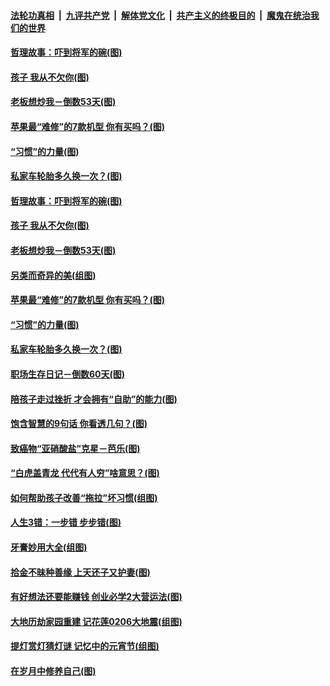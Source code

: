 

####  [法轮功真相](../../../../basic/blob/master/README.md?t=03072101) &nbsp;|&nbsp; [九评共产党](../../../../9ping.md/blob/master/README.md?t=03072101) &nbsp;|&nbsp; [解体党文化](../../../../jtdwh.md/blob/master/README.md?t=03072101)  &nbsp;|&nbsp; [共产主义的终极目的](../../../../gczydzjmd.md/blob/master/README.md?t=03072101) &nbsp;|&nbsp; [魔鬼在统治我们的世界](../../../../mgztzwmdsj.md/blob/master/README.md?t=03072101) 

#### [哲理故事：吓到将军的碗(图)](../pages/p8/964288.md?t=03072101) 

#### [孩子 我从不欠你(图)](../pages/p8/963758.md?t=03072101) 

#### [老板想炒我－倒数53天(图)](../pages/p8/964701.md?t=03072101) 

#### [苹果最“难修”的7款机型 你有买吗？(图)](../pages/p8/964693.md?t=03072101) 

#### [“习惯”的力量(图)](../pages/p8/964525.md?t=03072101) 

#### [私家车轮胎多久换一次？(图)](../pages/p8/964675.md?t=03072101) 

#### [哲理故事：吓到将军的碗(图)](../pages/p8/964288.md?t=03072101) 

#### [孩子 我从不欠你(图)](../pages/p8/963758.md?t=03072101) 

#### [老板想炒我－倒数53天(图)](../pages/p8/964701.md?t=03072101) 

#### [另类而奇异的美(组图)](../pages/p8/964715.md?t=03072101) 

#### [苹果最“难修”的7款机型 你有买吗？(图)](../pages/p8/964693.md?t=03072101) 

#### [“习惯”的力量(图)](../pages/p8/964525.md?t=03072101) 

#### [私家车轮胎多久换一次？(图)](../pages/p8/964675.md?t=03072101) 

#### [职场生存日记－倒数60天(图)](../pages/p8/964652.md?t=03072101) 

#### [陪孩子走过挫折 才会拥有“自助”的能力(图)](../pages/p8/964602.md?t=03072101) 

#### [饱含智慧的9句话 你看透几句？(图)](../pages/p8/964297.md?t=03072101) 

#### [致癌物“亚硝酸盐”克星－芭乐(图)](../pages/p8/964132.md?t=03072101) 

#### [“白虎盖青龙 代代有人穷”啥意思？(图)](../pages/p8/964481.md?t=03072101) 

#### [如何帮助孩子改善“拖拉”坏习惯(组图)](../pages/p8/964474.md?t=03072101) 

#### [人生3错：一步错 步步错(图)](../pages/p8/964467.md?t=03072101) 

#### [牙膏妙用大全(组图)](../pages/p8/961372.md?t=03072101) 

#### [拾金不昧种善缘 上天还子又护妻(图)](../pages/p8/963537.md?t=03072101) 

#### [有好想法还要能赚钱 创业必学2大营运法(图)](../pages/p8/964359.md?t=03072101) 

#### [大地历劫家园重建 记花莲0206大地震(组图)](../pages/p8/960804.md?t=03072101) 

#### [提灯赏灯猜灯谜 记忆中的元宵节(组图)](../pages/p8/962375.md?t=03072101) 

#### [在岁月中修养自己(图)](../pages/p8/963738.md?t=03072101) 

